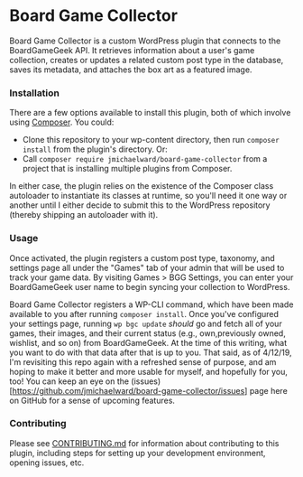 # Board Game Collector
Board Game Collector is a custom WordPress plugin that connects to the
BoardGameGeek API. It retrieves information about a user's game collection,
creates or updates a related custom post type in the database, saves its
metadata, and attaches the box art as a featured image.

### Installation
There are a few options available to install this plugin, both of which
involve using [Composer](https://getcomposer.org). You could:

- Clone this repository to your wp-content directory, then run `composer install`
    from the plugin's directory. Or:
- Call `composer require jmichaelward/board-game-collector` from a project
    that is installing multiple plugins from Composer.

In either case, the plugin relies on the existence of the Composer
class autoloader to instantiate its classes at runtime, so you'll
need it one way or another until I either decide to submit this to
the WordPress repository (thereby shipping an autoloader with it).

### Usage
Once activated, the plugin registers a custom post type, taxonomy, and
settings page all under the "Games" tab of your admin that will be used
to track your game data. By visiting Games > BGG Settings, you can
enter your BoardGameGeek user name to begin syncing your collection
to WordPress.

Board Game Collector registers a WP-CLI command, which have been
made available to you after running `composer install`. Once you've
configured your settings page, running `wp bgc update` _should_ go and
fetch all of your games, their images, and their current status
(e.g., own,previously owned, wishlist, and so on) from BoardGameGeek.
At the time of this writing, what you want to do with that data after
that is up to you. That said, as of 4/12/19, I'm revisiting this repo
again with a refreshed sense of purpose, and am hoping to make it
better and more usable for myself, and hopefully for you, too! You can
keep an eye on the (issues)[https://github.com/jmichaelward/board-game-collector/issues]
page here on GitHub for a sense of upcoming features.

### Contributing
Please see [CONTRIBUTING.md](CONTRIBUTING.md) for information about contributing
to this plugin, including steps for setting up your development environment,
opening issues, etc.
